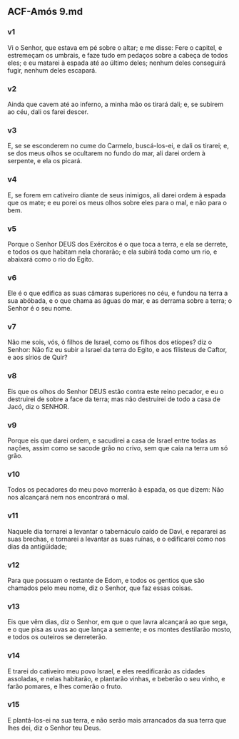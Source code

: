 ## ACF-Amós 9.md
### v1
 Vi o Senhor, que estava em pé sobre o altar; e me disse: Fere o capitel, e estremeçam os umbrais, e faze tudo em pedaços sobre a cabeça de todos eles; e eu matarei à espada até ao último deles; nenhum deles conseguirá fugir, nenhum deles escapará.
### v2
 Ainda que cavem até ao inferno, a minha mão os tirará dali; e, se subirem ao céu, dali os farei descer.
### v3
 E, se se esconderem no cume do Carmelo, buscá-los-ei, e dali os tirarei; e, se dos meus olhos se ocultarem no fundo do mar, ali darei ordem à serpente, e ela os picará.
### v4
 E, se forem em cativeiro diante de seus inimigos, ali darei ordem à espada que os mate; e eu porei os meus olhos sobre eles para o mal, e não para o bem.
### v5
 Porque o Senhor DEUS dos Exércitos é o que toca a terra, e ela se derrete, e todos os que habitam nela chorarão; e ela subirá toda como um rio, e abaixará como o rio do Egito.
### v6
 Ele é o que edifica as suas câmaras superiores no céu, e fundou na terra a sua abóbada, e o que chama as águas do mar, e as derrama sobre a terra; o Senhor é o seu nome.
### v7
 Não me sois, vós, ó filhos de Israel, como os filhos dos etíopes? diz o Senhor: Não fiz eu subir a Israel da terra do Egito, e aos filisteus de Caftor, e aos sírios de Quir?
### v8
 Eis que os olhos do Senhor DEUS estão contra este reino pecador, e eu o destruirei de sobre a face da terra; mas não destruirei de todo a casa de Jacó, diz o SENHOR.
### v9
 Porque eis que darei ordem, e sacudirei a casa de Israel entre todas as nações, assim como se sacode grão no crivo, sem que caia na terra um só grão.
### v10
 Todos os pecadores do meu povo morrerão à espada, os que dizem: Não nos alcançará nem nos encontrará o mal.
### v11
 Naquele dia tornarei a levantar o tabernáculo caído de Davi, e repararei as suas brechas, e tornarei a levantar as suas ruínas, e o edificarei como nos dias da antigüidade;
### v12
 Para que possuam o restante de Edom, e todos os gentios que são chamados pelo meu nome, diz o Senhor, que faz essas coisas.
### v13
 Eis que vêm dias, diz o Senhor, em que o que lavra alcançará ao que sega, e o que pisa as uvas ao que lança a semente; e os montes destilarão mosto, e todos os outeiros se derreterão.
### v14
 E trarei do cativeiro meu povo Israel, e eles reedificarão as cidades assoladas, e nelas habitarão, e plantarão vinhas, e beberão o seu vinho, e farão pomares, e lhes comerão o fruto.
### v15
 E plantá-los-ei na sua terra, e não serão mais arrancados da sua terra que lhes dei, diz o Senhor teu Deus.
